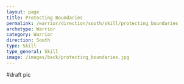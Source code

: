 ```yaml
---
layout: page
title: Protecting Boundaries
permalink: /warrior/direction/south/skill/protecting_boundaries
archetype: Warrior
category: Warrior
direction: South
type: Skill
type_general: Skill
image: /images/back/protecting_boundaries.jpg
---
```

#draft pic
